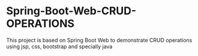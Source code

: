 # Spring-Boot-Web-CRUD-OPERATIONS
This project is based on Spring Boot Web to demonstrate CRUD operations using jsp, css, bootstrap and specially java
